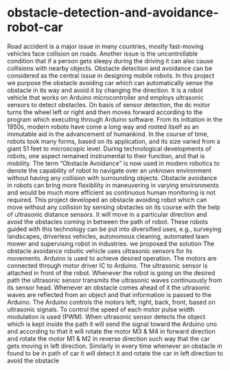 # obstacle-detection-and-avoidance-robot-car
Road accident is a major issue in many countries, mostly fast-moving vehicles face collision on roads. 
Another issue is the uncontrollable condition that if a person gets sleepy during the driving it can also cause 
collisions with nearby objects. Obstacle detection and avoidance can be considered as the central issue in 
designing mobile robots.
In this project we purpose the obstacle avoiding car which can automatically sense the obstacle in its way 
and avoid it by changing the direction. It is a robot vehicle that works on Arduino microcontroller and 
employs ultrasonic sensors to detect obstacles. On basis of sensor detection, the dc motor turns the wheel left 
or right and then moves forward according to the program which executing through Arduino software.
From its initiation in the 1950s, modern robots have come a long way and rooted itself as an immutable aid 
in the advancement of humankind. In the course of time, robots took many forms, based on its application, 
and its size varied from a giant 51 feet to microscopic level. During technological developments of robots, 
one aspect remained instrumental to their function, and that is mobility. The term “Obstacle Avoidance” is 
now used in modern robotics to denote the capability of robot to navigate over an unknown environment 
without having any collision with surrounding objects. 
Obstacle avoidance in robots can bring more flexibility in maneuvering in varying environments and 
would be much more efficient as continuous human monitoring is not required. This project developed an 
obstacle avoiding robot which can move without any collision by sensing obstacles on its course with the 
help of ultrasonic distance sensors. It will move in a particular direction and avoid the obstacles coming in 
between the path of robot. These robots guided with this technology can be put into diversified uses, e.g., 
surveying landscapes, driverless vehicles, autonomous cleaning, automated lawn mower and supervising 
robot in industries.
we proposed the solution
The obstacle avoidance robotic vehicle uses ultrasonic sensors for its movements. Arduino is used to 
achieve desired operation. The motors are connected through motor driver IC to Arduino. The ultrasonic 
sensor is attached in front of the robot. Whenever the robot is going on the desired path the ultrasonic sensor 
transmits the ultrasonic waves continuously from its sensor head. Whenever an obstacle comes ahead of it 
the ultrasonic waves are reflected from an object and that information is passed to the Arduino. 
The Arduino controls the motors left, right, back, front, based on ultrasonic signals. To control the speed 
of each motor pulse width modulation is used (PWM). When ultrasonic sensor detects the object which is 
kept inside the path it will send the signal toward the Arduino uno and according to that it will rotate the 
motor M3 & M4 in forward direction and rotate the motor M1 & M2 in reverse direction such way that the 
car gets moving in left direction. Similarly in every time whenever an obstacle in found to be in path of car it 
will detect it and rotate the car in left direction to avoid the obstacle

